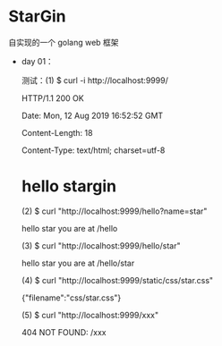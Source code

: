 # StarGin
自实现的一个 golang  web 框架

- day 01：

  测试：(1)
     $ curl -i http://localhost:9999/
     
     HTTP/1.1 200 OK
     
     Date: Mon, 12 Aug 2019 16:52:52 GMT
     
     Content-Length: 18
     
     Content-Type: text/html; charset=utf-8
     
     <h1> hello stargin </h1>
     
     (2)
     $ curl "http://localhost:9999/hello?name=star"
     
     hello star you are at /hello
     
     (3)
     $ curl "http://localhost:9999/hello/star"
     
     hello star you are at /hello/star
     
     (4)
     $ curl "http://localhost:9999/static/css/star.css"
     
     {"filename":"css/star.css"}
     
     (5)
     $ curl "http://localhost:9999/xxx"
     
     404 NOT FOUND: /xxx
